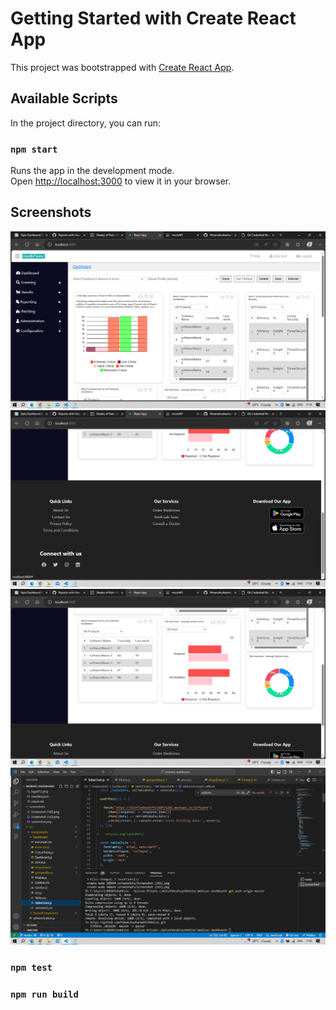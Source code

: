 # Getting Started with Create React App

This project was bootstrapped with [Create React App](https://github.com/facebook/create-react-app).

## Available Scripts

In the project directory, you can run:

### `npm start`

Runs the app in the development mode.\
Open [http://localhost:3000](http://localhost:3000) to view it in your browser.

## Screenshots

![App Screenshot](./screenshots/screenshot.png)
![App Screenshot](./screenshots/Screenshot%20(142).png)
![App Screenshot](./screenshots/Screenshot%20(143).png)
![App Screenshot](./screenshots/Screenshot%20(144).png)



### `npm test`


### `npm run build`

